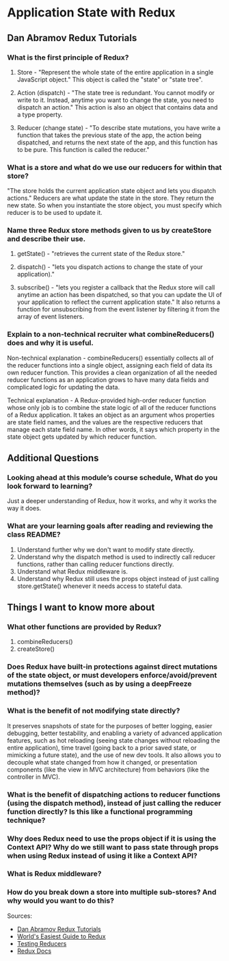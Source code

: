 # Application State with Redux

## Dan Abramov Redux Tutorials

### What is the first principle of Redux?

1) Store - "Represent the whole state of the entire application in a single JavaScript object." This object is called the "state" or "state tree".

2) Action (dispatch) - "The state tree is redundant. You cannot modify or write to it. Instead, anytime you want to change the state, you need to dispatch an action." This action is also an object that contains data and a type property.

3) Reducer (change state) - "To describe state mutations, you have write a function that takes the previous state of the app, the action being dispatched, and returns the next state of the app, and this function has to be pure. This function is called the reducer."

### What is a store and what do we use our reducers for within that store?

"The store holds the current application state object and lets you dispatch actions." Reducers are what update the state in the store. They return the new state. So when you instantiate the store object, you must specify which reducer is to be used to update it.

### Name three Redux store methods given to us by createStore and describe their use.

1) getState() - "retrieves the current state of the Redux store."

2) dispatch() - "lets you dispatch actions to change the state of your application)."

3) subscribe() - "lets you register a callback that the Redux store will call anytime an action has been dispatched, so that you can update the UI of your application to reflect the current application state." It also returns a function for unsubscribing from the event listener by filtering it from the array of event listeners.

### Explain to a non-technical recruiter what combineReducers() does and why it is useful.

Non-technical explanation - combineReducers() essentially collects all of the reducer functions into a single object, assigning each field of data its own reducer function. This provides a clean organization of all the needed reducer functions as an application grows to have many data fields and complicated logic for updating the data.

Technical explanation - A Redux-provided high-order reducer function whose only job is to combine the state logic of all of the reducer functions of a Redux application. It takes an object as an argument whos properties are state field names, and the values are the respective reducers that manage each state field name. In other words, it says which property in the state object gets updated by which reducer function.

## Additional Questions

### Looking ahead at this module’s course schedule, What do you look forward to learning?

Just a deeper understanding of Redux, how it works, and why it works the way it does.

### What are your learning goals after reading and reviewing the class README?

1) Understand further why we don't want to modify state directly.
2) Understand why the dispatch method is used to indirectly call reducer functions, rather than calling reducer functions directly.
3) Understand what Redux middleware is.
4) Understand why Redux still uses the props object instead of just calling store.getState() whenever it needs access to stateful data.

## Things I want to know more about

### What other functions are provided by Redux?

1) combineReducers()
2) createStore()

### Does Redux have built-in protections against direct mutations of the state object, or must developers enforce/avoid/prevent mutations themselves (such as by using a deepFreeze method)?

### What is the benefit of not modifying state directly?

It preserves snapshots of state for the purposes of better logging, easier debugging, better testability, and enabling a variety of advanced application features, such as hot reloading (seeing state changes without reloading the entire application), time travel (going back to a prior saved state, or mimicking a future state), and the use of new dev tools. It also allows you to decouple what state changed from how it changed, or presentation components (like the view in MVC architecture) from behaviors (like the controller in MVC).

### What is the benefit of dispatching actions to reducer functions (using the dispatch method), instead of just calling the reducer function directly? Is this like a functional programming technique?

### Why does Redux need to use the props object if it is using the Context API? Why do we still want to pass state through props when using Redux instead of using it like a Context API?

### What is Redux middleware?

### How do you break down a store into multiple sub-stores? And why would you want to do this?

Sources:

- [Dan Abramov Redux Tutorials](https://egghead.io/courses/getting-started-with-redux)
- [World's Easiest Guide to Redux](https://medium.freecodecamp.org/understanding-redux-the-worlds-easiest-guide-to-beginning-redux-c695f45546f6)
- [Testing Reducers](https://medium.com/@netxm/testing-redux-reducers-with-jest-6653abbfe3e1)
- [Redux Docs](https://redux.js.org/)
